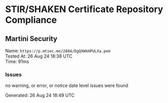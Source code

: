 # STIR/SHAKEN Certificate Repository Compliance

## Martini Security

Name: `https://p.mtsec.me/2884/DgQXWkHPULXa.pem`\
Tested At: 26 Aug 24 18:38 UTC\
Time: 91ms

### Issues

no warning, or error, or notice date level issues were found

Generated: 26 Aug 24 18:49 UTC